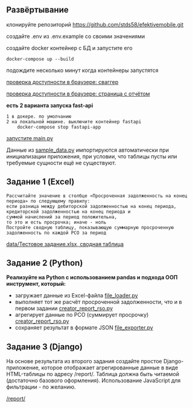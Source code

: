 ## Развёртывание

клонируйте репозиторий
https://github.com/stds58/efektivemobile.git

создайте .env из .env.example со своими значениями

создайте docker контейнер с БД и запустите его

    docker-compose up --build

подождите несколько минут когда контейнеры запустятся

[проверка доступности в браузере: сваггер](http://127.0.0.1:8000/api/docs)

[проверка доступности в браузере: страница с отчётом](http://127.0.0.1:8000/v1/report)

**есть 2 варианта запуска fast-api**

    1 в докере. по умолчанию
    2 на локальной машине. выключите контейнер fastapi
        docker-compose stop fastapi-app
[запустите main.py](app/main.py)


Данные из [sample_data.py](app/utils/sample_data.py) импортируются автоматически 
при инициализации приложения, при условии, что таблицы пусты или 
требуемые сущности ещё не существуют.

## Задание 1 (Excel)
```
Рассчитайте значение в столбце «Просроченная задолженность на конец периода» по следующему правилу: 
если разница между дебиторской задолженностью на конец периода, 
кредиторской задолженностью на конец периода и 
суммой начислений за период положительна, 
то это и есть просрочка; иначе - ноль
Постройте сводную таблицу, показывающую суммарную просроченную задолженность по каждой РСО за период
```

[data/Тестовое задание.xlsx, сводная таблица](data/Тестовое%20задание.xlsx)



## Задание 2 (Python)
**Реализуйте на Python с использованием pandas и подхода ООП инструмент, который:**
* загружает данные из Excel-файла  [file_loader.py](app/utils/file_loader.py)
* выполняет тот же расчёт просроченной задолженности, что и в первом задании [creator_report_rso.py](app/utils/creator_report_rso.py)
* агрегирует данные по РСО (суммирует просрочку) [creator_report_rso.py](app/utils/creator_report_rso.py)
* сохраняет результат в формате JSON [file_exporter.py](app/utils/file_exporter.py)


## Задание 3 (Django)
На основе результата из второго задания создайте простое Django-приложение, которое отображает агрегированные данные в виде HTML-таблицы по адресу /report/.
Таблица должна быть читаемой (достаточно базового оформления). Использование JavaScript для фильтрации - по желанию.

[/report/](http://127.0.0.1:8000/v1/report)
